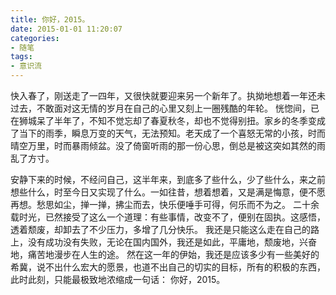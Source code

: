 ```yaml
---
title: 你好，2015。
date: 2015-01-01 11:20:07
categories:
- 随笔
tags:
- 意识流
---
```

快入春了，刚送走了一四年，又很快就要迎来另一个新年了。执拗地想着一年还未过去，不敢面对这无情的岁月在自己的心里又刻上一圈残酷的年轮。
恍惚间，已在狮城呆了半年了，不知不觉忘却了春夏秋冬，却也不觉得别扭。家乡的冬季变成了当下的雨季，瞬息万变的天气，无法预知。老天成了一个喜怒无常的小孩，时而晴空万里，时而暴雨倾盆。没了倚窗听雨的那一份心思，倒总是被这突如其然的雨乱了方寸。
<!-- more -->
安静下来的时候，不经问自己，这半年来，到底多了些什么，少了些什么，来之前想些什么，时至今日又实现了什么。一如往昔，想着想着，又是满是悔意，便不愿再想。愁思如尘，掸一掸，拂尘而去，快乐便唾手可得，何乐而不为之。
二十余载时光，已然接受了这么一个道理：有些事情，改变不了，便别在固执。这感悟，透着颓废，却卸去了不少压力，多增了几分快乐。
我还是只能这么走在自己的路上，没有成功没有失败，无论在国内国外，我还是如此，平庸地，颓废地，兴奋地，痛苦地漫步在人生的途。
然在这一年的伊始，我还是应该多少有一些美好的希冀，说不出什么宏大的愿景，也道不出自己的切实的目标，所有的积极的东西，此时此刻，只能最极致地浓缩成一句话：
你好，2015。

